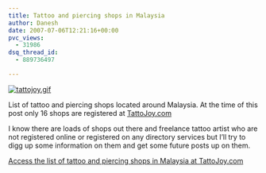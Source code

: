 ```yaml
---
title: Tattoo and piercing shops in Malaysia
author: Danesh
date: 2007-07-06T12:21:16+00:00
pvc_views:
  - 31986
dsq_thread_id:
  - 889736497

---
```

[![tattojoy.gif][1]][2]

List of tattoo and piercing shops located around Malaysia. At the time of this post only 16 shops are registered at [TattoJoy.com][3]

I know there are loads of shops out there and freelance tattoo artist who are not registered online or registered on any directory services but I&#8217;ll try to digg up some information on them and get some future posts up on them.

[Access the list of tattoo and piercing shops in Malaysia at TattoJoy.com][3]

 [1]: /wp-content/uploads/2007/07/tattojoy.gif
 [2]: /wp-content/uploads/2007/07/tattojoy.gif "tattojoy.gif"
 [3]: http://tattoojoy.com/tattoo_shops/malaysia,1.htm